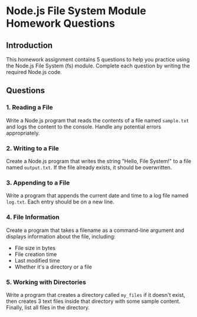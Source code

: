 # Node.js File System Module Homework Questions

## Introduction

This homework assignment contains 5 questions to help you practice using the Node.js File System (fs) module. Complete each question by writing the required Node.js code.

## Questions

### 1. Reading a File

Write a Node.js program that reads the contents of a file named `sample.txt` and logs the content to the console. Handle any potential errors appropriately.

### 2. Writing to a File

Create a Node.js program that writes the string "Hello, File System!" to a file named `output.txt`. If the file already exists, it should be overwritten.

### 3. Appending to a File

Write a program that appends the current date and time to a log file named `log.txt`. Each entry should be on a new line.

### 4. File Information

Create a program that takes a filename as a command-line argument and displays information about the file, including:

- File size in bytes
- File creation time
- Last modified time
- Whether it's a directory or a file

### 5. Working with Directories

Write a program that creates a directory called `my_files` if it doesn't exist, then creates 3 text files inside that directory with some sample content. Finally, list all files in the directory.
